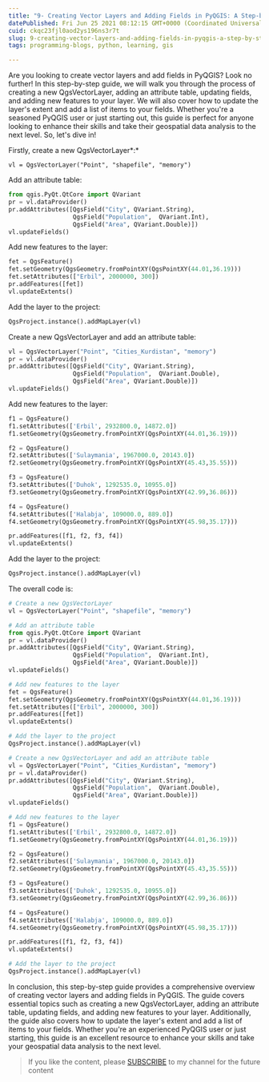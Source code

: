 ```yaml
---
title: "9- Creating Vector Layers and Adding Fields in PyQGIS: A Step-by-Step Guide"
datePublished: Fri Jun 25 2021 08:12:15 GMT+0000 (Coordinated Universal Time)
cuid: ckqc23fjl0aod2ys196ns3r7t
slug: 9-creating-vector-layers-and-adding-fields-in-pyqgis-a-step-by-step-guide
tags: programming-blogs, python, learning, gis

---
```


Are you looking to create vector layers and add fields in PyQGIS? Look no further! In this step-by-step guide, we will walk you through the process of creating a new QgsVectorLayer, adding an attribute table, updating fields, and adding new features to your layer. We will also cover how to update the layer's extent and add a list of items to your fields. Whether you're a seasoned PyQGIS user or just starting out, this guide is perfect for anyone looking to enhance their skills and take their geospatial data analysis to the next level. So, let's dive in!

Firstly, create a new QgsVectorLayer*:*

```plaintext
vl = QgsVectorLayer("Point", "shapefile", "memory")
```

Add an attribute table:

```python
from qgis.PyQt.QtCore import QVariant
pr = vl.dataProvider()
pr.addAttributes([QgsField("City", QVariant.String),
                  QgsField("Population",  QVariant.Int),
                  QgsField("Area", QVariant.Double)])
vl.updateFields()
```

Add new features to the layer:

```python
fet = QgsFeature()
fet.setGeometry(QgsGeometry.fromPointXY(QgsPointXY(44.01,36.19)))
fet.setAttributes(["Erbil", 2000000, 300])
pr.addFeatures([fet])
vl.updateExtents()
```

Add the layer to the project:

```python
QgsProject.instance().addMapLayer(vl)
```

Create a new QgsVectorLayer and add an attribute table:

```python
vl = QgsVectorLayer("Point", "Cities_Kurdistan", "memory")
pr = vl.dataProvider()
pr.addAttributes([QgsField("City", QVariant.String),
                  QgsField("Population",  QVariant.Double),
                  QgsField("Area", QVariant.Double)])
vl.updateFields()
```

Add new features to the layer:

```python
f1 = QgsFeature()
f1.setAttributes(['Erbil', 2932800.0, 14872.0])
f1.setGeometry(QgsGeometry.fromPointXY(QgsPointXY(44.01,36.19)))

f2 = QgsFeature()
f2.setAttributes(['Sulaymania', 1967000.0, 20143.0])
f2.setGeometry(QgsGeometry.fromPointXY(QgsPointXY(45.43,35.55)))

f3 = QgsFeature()
f3.setAttributes(['Duhok', 1292535.0, 10955.0])
f3.setGeometry(QgsGeometry.fromPointXY(QgsPointXY(42.99,36.86)))

f4 = QgsFeature()
f4.setAttributes(['Halabja', 109000.0, 889.0])
f4.setGeometry(QgsGeometry.fromPointXY(QgsPointXY(45.98,35.17)))

pr.addFeatures([f1, f2, f3, f4])
vl.updateExtents()
```

Add the layer to the project:

```python
QgsProject.instance().addMapLayer(vl)
```

The overall code is:

```python
# Create a new QgsVectorLayer
vl = QgsVectorLayer("Point", "shapefile", "memory")

# Add an attribute table
from qgis.PyQt.QtCore import QVariant
pr = vl.dataProvider()
pr.addAttributes([QgsField("City", QVariant.String),
                  QgsField("Population",  QVariant.Int),
                  QgsField("Area", QVariant.Double)])
vl.updateFields()

# Add new features to the layer
fet = QgsFeature()
fet.setGeometry(QgsGeometry.fromPointXY(QgsPointXY(44.01,36.19)))
fet.setAttributes(["Erbil", 2000000, 300])
pr.addFeatures([fet])
vl.updateExtents()

# Add the layer to the project
QgsProject.instance().addMapLayer(vl)

# Create a new QgsVectorLayer and add an attribute table
vl = QgsVectorLayer("Point", "Cities_Kurdistan", "memory")
pr = vl.dataProvider()
pr.addAttributes([QgsField("City", QVariant.String),
                  QgsField("Population",  QVariant.Double),
                  QgsField("Area", QVariant.Double)])
vl.updateFields()

# Add new features to the layer
f1 = QgsFeature()
f1.setAttributes(['Erbil', 2932800.0, 14872.0])
f1.setGeometry(QgsGeometry.fromPointXY(QgsPointXY(44.01,36.19)))

f2 = QgsFeature()
f2.setAttributes(['Sulaymania', 1967000.0, 20143.0])
f2.setGeometry(QgsGeometry.fromPointXY(QgsPointXY(45.43,35.55)))

f3 = QgsFeature()
f3.setAttributes(['Duhok', 1292535.0, 10955.0])
f3.setGeometry(QgsGeometry.fromPointXY(QgsPointXY(42.99,36.86)))

f4 = QgsFeature()
f4.setAttributes(['Halabja', 109000.0, 889.0])
f4.setGeometry(QgsGeometry.fromPointXY(QgsPointXY(45.98,35.17)))

pr.addFeatures([f1, f2, f3, f4])
vl.updateExtents()

# Add the layer to the project
QgsProject.instance().addMapLayer(vl)
```

In conclusion, this step-by-step guide provides a comprehensive overview of creating vector layers and adding fields in PyQGIS. The guide covers essential topics such as creating a new QgsVectorLayer, adding an attribute table, updating fields, and adding new features to your layer. Additionally, the guide also covers how to update the layer's extent and add a list of items to your fields. Whether you're an experienced PyQGIS user or just starting, this guide is an excellent resource to enhance your skills and take your geospatial data analysis to the next level.

> If you like the content, please [SUBSCRIBE](https://www.youtube.com/channel/UCpbWlHEqBSnJb6i4UemXQpA?sub_confirmation=1) to my channel for the future content